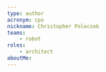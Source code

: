 ```yaml
---
type: author
acronym: cpo
nickname: Christopher Poloczek
teams:
    - robot
roles:
    - architect
aboutMe:
---
```

